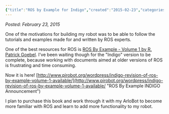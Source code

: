 ```yaml
---
{"title":"ROS by Example for Indigo","created":"2015-02-23","categories":["arlobot"],"authors":["hoopy"],"dg-publish":true,"permalink":"/ancient-history/2015/ros-by-example-for-indigo/","dgPassFrontmatter":true}
---
```


*Posted: February 23, 2015*

One of the motivations for building my robot was to be able to follow the tutorials and examples made for and written by ROS experts.

One of the best resources for ROS is [ROS By Example - Volume 1 by R. Patrick Goebel](http://www.lulu.com/shop/r-patrick-goebel/ros-by-example-indigo-volume-1/ebook/product-22015937.html "ROS By Example INDIGO"). I've been waiting though for the "Indigo" version to be complete, because working with documents aimed at older versions of ROS is frustrating and time consuming.

Now it is here! [http://www.pirobot.org/wordpress/indigo-revision-of-ros-by-example-volume-1-available/](http://www.pirobot.org/wordpress/indigo-revision-of-ros-by-example-volume-1-available/ "ROS By Example INDIGO Announcement")

I plan to purchase this book and work through it with my ArloBot to become more familiar with ROS and learn to add more functionality to my robot.
